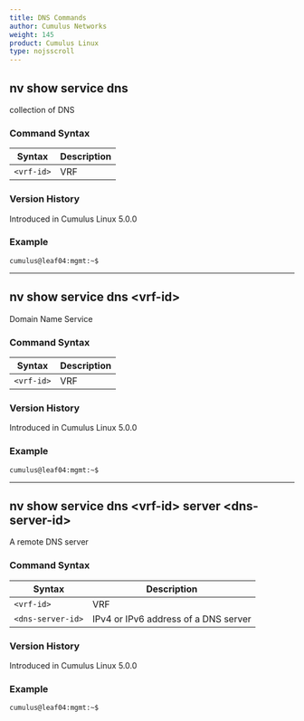 ```yaml
---
title: DNS Commands
author: Cumulus Networks
weight: 145
product: Cumulus Linux
type: nojsscroll
---
```

## nv show service dns

collection of DNS

### Command Syntax

| Syntax |  Description   |
| --------- | -------------- |
| `<vrf-id>` |    VRF |

### Version History

Introduced in Cumulus Linux 5.0.0

### Example

```
cumulus@leaf04:mgmt:~$ 
```

- - -

## nv show service dns \<vrf-id\>

Domain Name Service

### Command Syntax

| Syntax |  Description   |
| --------- | -------------- |
| `<vrf-id>` |    VRF |

### Version History

Introduced in Cumulus Linux 5.0.0

### Example

```
cumulus@leaf04:mgmt:~$ 
```

- - -

## nv show service dns \<vrf-id\> server \<dns-server-id\>

A remote DNS server

### Command Syntax

| Syntax |  Description   |
| --------- | -------------- |
| `<vrf-id>` |    VRF |
| `<dns-server-id>`  | IPv4 or IPv6 address of a DNS server |

### Version History

Introduced in Cumulus Linux 5.0.0

### Example

```
cumulus@leaf04:mgmt:~$ 
```
